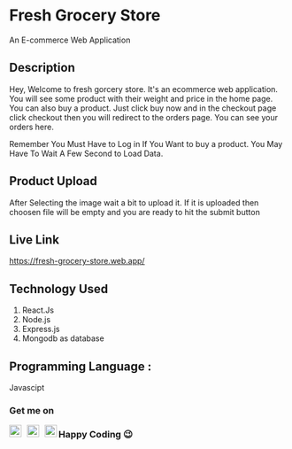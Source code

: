 # Fresh Grocery Store
An E-commerce Web Application

## Description
Hey, Welcome to fresh gorcery store. It's an ecommerce web application. You will see some product with their weight and price in the home page.
You can also buy a product. Just click buy now and in the checkout page click checkout then you will redirect to the orders page. You can see your
orders here. 

Remember You Must Have to Log in If You Want to buy a product. 
You May Have To Wait A Few Second to Load Data.
## Product Upload

After Selecting the image wait a bit to upload it. If it is uploaded then choosen file will be empty and you are ready to hit the submit button

## Live Link
https://fresh-grocery-store.web.app/

## Technology Used 
1. React.Js
2. Node.js
3. Express.js
4. Mongodb as database

## Programming Language :
Javascipt

### Get me on 

 [<img align="left" alt="Md Nakibul Hosen | LinkedIn" width="22px" style="margin-right:10px;" src="https://i.ibb.co/JqcJ9YD/linkedin.png" />][linkedin]
 [<img align="left" alt="Md Nakibul Hosen | Medium" width="22px" style="margin-right:10px;" src="https://i.ibb.co/zPVtfVn/medium-logo.png" />][medium]
 [<img align="left" alt="Md Nakibul Hosen | Medium" width="22px" src="https://i.ibb.co/8641hsQ/planet-earth.png" />][website]


[linkedin]: https://www.linkedin.com/in/md-nakibul-hosen-nahid/
[medium]: https://nakibulhosen.medium.com/
[website]: https://mdnakibul.netlify.app

### Happy Coding 😉